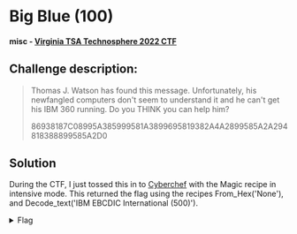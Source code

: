 # Big Blue (100)
#### misc - [Virginia TSA Technosphere 2022 CTF](../main.md)

## Challenge description:
> Thomas J. Watson has found this message. Unfortunately, his newfangled computers don't seem to understand it and he can't get his IBM 360 running. Do you THINK you can help him?
> 
> 86938187C08995A385999581A3899695819382A4A2899585A2A294818388899585A2D0

## Solution
During the CTF, I just tossed this in to [Cyberchef](https://gchq.github.io/CyberChef/) with the Magic recipe in intensive mode. This returned the flag using the recipes From_Hex('None'), and Decode_text('IBM EBCDIC International (500)').

<details> 
    <summary>Flag</summary>
flag{internationalbusinessmachines}	
</details>